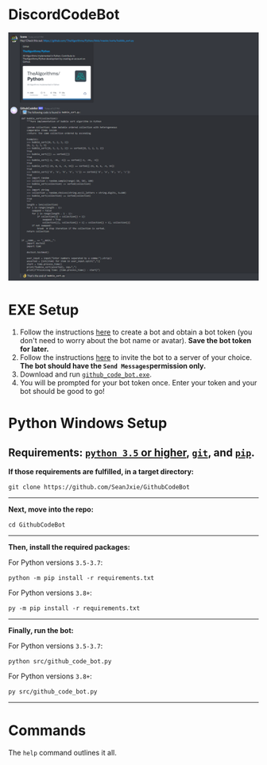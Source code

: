 # DiscordCodeBot

![example](https://github.com/SeanJxie/DiscordCodeBot/blob/main/exampleImage.png)

# EXE Setup
1) Follow the instructions [here](https://discordpy.readthedocs.io/en/latest/discord.html#creating-a-bot-account) to create a bot and obtain a bot token (you don't need to worry about the bot name or avatar). **Save the bot token for later.**
2) Follow the instructions [here](https://discordpy.readthedocs.io/en/latest/discord.html#inviting-your-bot) to invite the bot to a server of your choice. **The bot should have the `Send Messages`permission only.**
3) Download and run [`github_code_bot.exe`](https://github.com/SeanJxie/DiscordCodeBot/blob/main/github_code_bot.exe?raw=true). 
4) You will be prompted for your bot token once. Enter your token and your bot should be good to go!

# Python Windows Setup
Requirements: [`python 3.5` or higher](https://www.python.org/downloads/), [`git`](https://git-scm.com/book/en/v2/Getting-Started-Installing-Git), and [`pip`](https://pip.pypa.io/en/stable/installing/).
---
**If those requirements are fulfilled, in a target directory:**
```
git clone https://github.com/SeanJxie/GithubCodeBot
```
---
**Next, move into the repo:**
```
cd GithubCodeBot
```
---
**Then, install the required packages:**

For Python versions `3.5-3.7`:
```
python -m pip install -r requirements.txt
```
For Python versions `3.8+`:
```
py -m pip install -r requirements.txt
```
---
**Finally, run the bot:**

For Python versions `3.5-3.7`:
```
python src/github_code_bot.py
```
For Python versions `3.8+`:
```
py src/github_code_bot.py
```
---

# Commands
The `help` command outlines it all.

